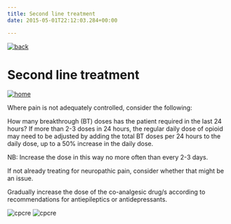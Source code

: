```yaml
---
title: Second line treatment 
date: 2015-05-01T22:12:03.284+00:00

---          
```


[![back](images/backarrow.png)](Treatment_Tree_Moderate_Severe_Menu.html)

Second line treatment
=====================

[![home](images/homebtn.png)](main_menu.html)

Where pain is not adequately controlled, consider the following:

How many breakthrough (BT) doses has the patient required in the last 24 hours? If more than 2-3 doses in 24 hours, the regular daily dose of opioid may need to be adjusted by adding the total BT doses per 24 hours to the daily dose, up to a 50% increase in the daily dose.

NB: Increase the dose in this way no more often than every 2-3 days.

If not already treating for neuropathic pain, consider whether that might be an issue.

Gradually increase the dose of the co-analgesic drug/s according to recommendations for antiepileptics or antidepressants.

![cpcre](images/banner-long-footer-whitetext.png) ![cpcre](images/acrrm.png)